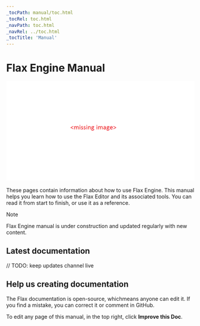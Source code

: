```yaml
---
_tocPath: manual/toc.html
_tocRel: toc.html
_navPath: toc.html
_navRel: ../toc.html
_tocTitle: 'Manual'
---
```


# Flax Engine Manual

![Manual](../media/manual.png)

These pages contain information about how to use Flax Engine. This manual helps you learn how to use the Flax Editor and its associated tools. You can read it from start to finish, or use it as a reference.

>[!Note]
>Flax Engine manual is under construction and updated regularly with new content.

## Latest documentation

// TODO: keep updates channel live

## Help us creating documentation

The Flax documentation is open-source, whichmeans anyone can edit it. If you find a mistake, you can correct it or comment in GitHub.

To edit any page of this manual, in the top right, click **Improve this Doc**.

